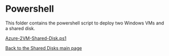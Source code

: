 # Powershell 

This folder contains the powershell script to deploy two Windows VMs and a shared disk. 

[Azure-2VM-Shared-Disk.ps1](azure-2vm-shared-disk.ps1)

[Back to the Shared Disks main page](../README.md)

